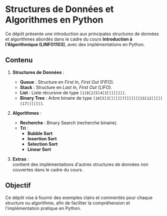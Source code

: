 # Structures de Données et Algorithmes en Python

Ce dépôt présente une introduction aux principales structures de données et algorithmes abordés dans le cadre du cours **Introduction à l'Algorithmique (LINFO1103)**, avec des implémentations en Python.

## Contenu

1. **Structures de Données** :
   - **Queue** : Structure en *First In, First Out* (FIFO).  
   - **Stack** : Structure en *Last In, First Out* (LIFO).  
   - **List** : Liste récursive de type `[1[8[2[5[4[3[]]]]]]]`.  
   - **Binary Tree** : Arbre binaire de type `[10[5[3[][]][7[][]]][15[12[][]][17[][]]]]`.

2. **Algorithmes** :
   - **Recherche** : Binary Search (recherche binaire).  
   - **Tri** :
     - **Bubble Sort**  
     - **Insertion Sort**  
     - **Selection Sort**  
     - **Linear Sort**  

3. **Extras** :  
   contient des implémentations d'autres structures de données non couvertes dans le cadre du cours.

## Objectif

Ce dépôt vise à fournir des exemples clairs et commentés pour chaque structure ou algorithme, afin de faciliter la compréhension et l'implémentation pratique en Python.